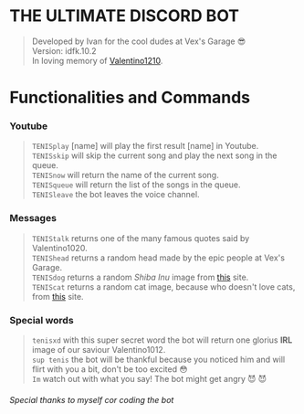 #                THE ULTIMATE DISCORD BOT

> Developed by Ivan for the cool dudes at Vex's Garage 😎          
> Version: idfk.10.2             
> In loving memory of [Valentino1210](https://image.prntscr.com/image/djMnMJSwSbKj_dcNfDiAww.png).               
>

# Functionalities and Commands
###    Youtube 
>``TENISplay`` [name] will play the first result [name] in Youtube.          
>``TENISskip`` will skip the current song and play the next song in the queue.          
>``TENISnow`` will return the name of the current song.          
> ``TENISqueue`` will return the list of the songs in the queue.          
>``TENISleave`` the bot leaves the voice channel.          

### Messages
> ``TENIStalk`` returns one of the many famous quotes said by Valentino1020.          
> ``TENIShead`` returns a random head made by the epic people at Vex's Garage.           
> ``TENISdog`` returns a random *Shiba Inu* image from [this](https://dog.ceo) site.          
> ``TENIScat`` returns a random cat image, because who doesn't love cats, from [this](http://aws.random.cat/view/584) site.          

### Special words
> ``tenisxd`` with this super secret word the bot will return one glorius **IRL** image of our saviour Valentino1012.          
> ``sup tenis`` the bot will be thankful because you noticed him and will flirt with you a bit, don't be too excited 😳           
> ``Im`` watch out with what you say! The bot might get angry 😈 😈          

###### *Special thanks to myself cor coding the bot*
